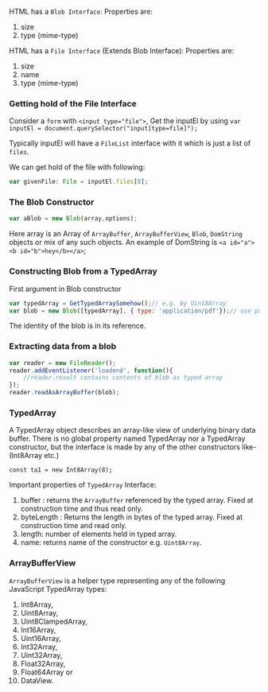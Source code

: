 
HTML has a `Blob Interface`:
Properties are:
1. size
2. type (mime-type)

HTML has a `File Interface` (Extends Blob Interface):
Properties are:
1. size
2. name
3. type (mime-type)

### Getting hold of the File Interface

Consider a `form` with `<input type="file">`,
Get the inputEl by using
`var inputEl = document.querySelector("input[type=file]");`

Typically inputEl will have a `FileList` interface with it which is just
a list of `files`.

We can get hold of the file with following:
```ts
var givenFile: File = inputEl.files[0];
```

### The Blob Constructor

```js
var aBlob = new Blob(array,options);
```
Here array is an Array of `ArrayBuffer`, `ArrayBufferView`, `Blob`,
`DomString` objects or mix of any such objects.
An example of DomString is `<a id="a"><b id="b">hey</b></a>`;

### Constructing Blob from a TypedArray

First argument in Blob constructor
```js
var typedArray = GetTypedArraySomehow();// e.g. by Uint8Array
var blob = new Blob([typedArray], { type: 'application/pdf'});// use proper mime-type
```

The identity of the blob is in its reference.

### Extracting data from a blob

```js
var reader = new FileReader();
reader.addEventListener('loadend', function(){
    //reader.result contains contents of blob as typed array
});
reader.readAsArrayBuffer(blob);
```

### TypedArray

A TypedArray object describes an array-like view of underlying binary data buffer.
There is no global property named TypedArray nor a TypedArray constructor,
but the interface is made by any of the other constructors like-(Int8Array etc.)
```
const ta1 = new Int8Array(8);
```
Important properties of `TypedArray` Interface:
1. buffer : returns the `ArrayBuffer` referenced by the typed array. Fixed at construction time and thus read only.
2. byteLength : Returns the length in bytes of the typed array. Fixed at construction time and read only.
3. length: number of elements held in typed array.
4. name: returns name of the constructor e.g. `Uint8Array`.

### ArrayBufferView

`ArrayBufferView` is a helper type representing any of the following JavaScript TypedArray types:

1. Int8Array,
2. Uint8Array,
3. Uint8ClampedArray,
4. Int16Array,
5. Uint16Array,
6. Int32Array,
7. Uint32Array,
8. Float32Array,
9. Float64Array or
10. DataView.

